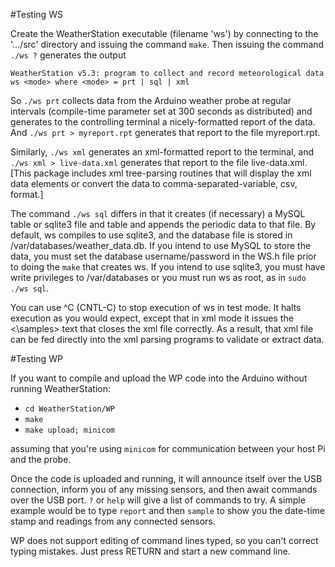 #Testing WS

Create the WeatherStation executable (filename 'ws') by connecting to the '.../src' directory and issuing the command `make`.  Then issuing the command `./ws ?` generates the output 

	WeatherStation v5.3: program to collect and record meteorological data
	ws <mode> where <mode> = prt | sql | xml
	

So `./ws prt` collects data from the Arduino weather probe at regular intervals (compile-time parameter set at 300 seconds as distributed) and generates to the controlling terminal a nicely-formatted report of the data.  And `./ws prt > myreport.rpt` generates that report to the file myreport.rpt.

Similarly, `./ws xml` generates an xml-formatted report to the terminal, and `./ws xml > live-data.xml` generates that report to the file live-data.xml.  [This package includes xml tree-parsing routines that will display the xml data elements or convert the data to comma-separated-variable, csv, format.]

The command `./ws sql` differs in that it creates (if necessary) a MySQL table or sqlite3 file and table and appends the periodic data to that file.  By default, ws compiles to use sqlite3, and the database file is stored in /var/databases/weather_data.db.  If you intend to use MySQL to store the data, you must set the database username/password in the WS.h file prior to doing the `make` that creates ws.  If you intend to use sqlite3, you must have write privileges to /var/databases or you must run ws as root, as in `sudo ./ws sql`.

You can use ^C (CNTL-C) to stop execution of ws in test mode.  It halts execution as you would expect, except that in xml mode it issues the <\\samples> text that closes the xml file correctly.  As a result, that xml file can be fed directly into the xml parsing programs to validate or extract data.

#Testing WP

If you want to compile and upload the WP code into the Arduino without running WeatherStation:

* `cd WeatherStation/WP`
* `make`
* `make upload; minicom`

assuming that you're using `minicom` for communication between your host Pi and the probe.  

Once the code is uploaded and running, it will announce itself over the USB connection, inform you of any missing sensors, and then await commands over the USB port.  `?` or `help` will give a list of commands to try.  A simple example would be to type `report` and then `sample` to show you the date-time stamp and readings from any connected sensors.  

WP does not support editing of command lines typed, so you can't correct typing mistakes.  Just press RETURN and start a new command line.
